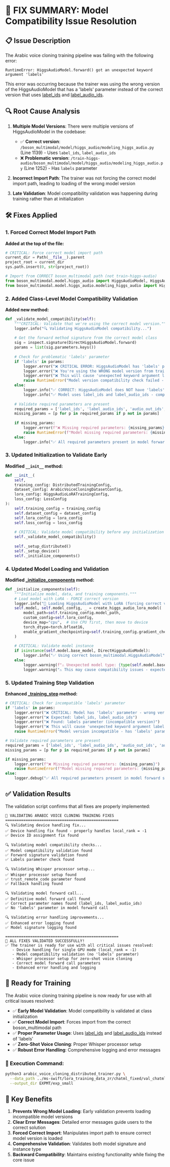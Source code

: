 # 🎯 FIX SUMMARY: Model Compatibility Issue Resolution

## 📋 Issue Description

The Arabic voice cloning training pipeline was failing with the following error:
```
RuntimeError: HiggsAudioModel.forward() got an unexpected keyword argument 'labels'
```

This error was occurring because the trainer was using the wrong version of the HiggsAudioModel that has a 'labels' parameter instead of the correct version that uses [label_ids](file:///Users/vikram.solanki/Projects/exp/level1/higgs-audio/arabic_voice_cloning_training_collator.py#L42-L42) and [label_audio_ids](file:///Users/vikram.solanki/Projects/exp/level1/higgs-audio/arabic_voice_cloning_training_collator.py#L58-L58).

## 🔍 Root Cause Analysis

1. **Multiple Model Versions**: There were multiple versions of HiggsAudioModel in the codebase:
   - ✅ **Correct version**: `/boson_multimodal/model/higgs_audio/modeling_higgs_audio.py` (Line 1139) - Uses `label_ids`, `label_audio_ids`
   - ❌ **Problematic version**: `/train-higgs-audio/boson_multimodal/model/higgs_audio/modeling_higgs_audio.py` (Line 1252) - Has `labels` parameter

2. **Incorrect Import Path**: The trainer was not forcing the correct model import path, leading to loading of the wrong model version

3. **Late Validation**: Model compatibility validation was happening during training rather than at initialization

## 🛠️ Fixes Applied

### 1. Forced Correct Model Import Path

**Added at the top of the file:**
```python
# CRITICAL: Force correct model import path
current_dir = Path(__file__).parent
project_root = current_dir
sys.path.insert(0, str(project_root))

# Import from CORRECT boson_multimodal path (not train-higgs-audio)
from boson_multimodal.model.higgs_audio import HiggsAudioModel, HiggsAudioConfig
from boson_multimodal.model.higgs_audio.modeling_higgs_audio import HiggsAudioModel as DirectHiggsAudioModel
```

### 2. Added Class-Level Model Compatibility Validation

**Added new method:**
```python
def _validate_model_compatibility(self):
    """CRITICAL: Validate that we're using the correct model version."""
    logger.info("🔍 Validating HiggsAudioModel compatibility...")
    
    # Get the forward method signature from the correct model class
    sig = inspect.signature(DirectHiggsAudioModel.forward)
    params = list(sig.parameters.keys())
    
    # Check for problematic 'labels' parameter
    if 'labels' in params:
        logger.error("❌ CRITICAL ERROR: HiggsAudioModel has 'labels' parameter!")
        logger.error("❌ You're using the WRONG model version from train-higgs-audio!")
        logger.error("❌ This will cause 'unexpected keyword argument labels' error")
        raise RuntimeError("Model version compatibility check failed - wrong HiggsAudioModel version")
    else:
        logger.info("✅ CORRECT: HiggsAudioModel does NOT have 'labels' parameter")
        logger.info("✅ Model uses label_ids and label_audio_ids - compatible with trainer")
    
    # Validate required parameters are present
    required_params = ['label_ids', 'label_audio_ids', 'audio_out_ids', 'audio_features']
    missing_params = [p for p in required_params if p not in params]
    
    if missing_params:
        logger.error(f"❌ Missing required parameters: {missing_params}")
        raise RuntimeError(f"Model missing required parameters: {missing_params}")
    else:
        logger.info("✅ All required parameters present in model forward signature")
```

### 3. Updated Initialization to Validate Early

**Modified `__init__` method:**
```python
def __init__(
    self,
    training_config: DistributedTrainingConfig,
    dataset_config: ArabicVoiceCloningDatasetConfig,
    lora_config: HiggsAudioLoRATrainingConfig,
    loss_config: LossConfig
):
    self.training_config = training_config
    self.dataset_config = dataset_config
    self.lora_config = lora_config
    self.loss_config = loss_config
    
    # CRITICAL: Validate model compatibility before any initialization
    self._validate_model_compatibility()
    
    self._setup_distributed()
    self._setup_device()
    self._initialize_components()
```

### 4. Updated Model Loading and Validation

**Modified [_initialize_components](file:///Users/vikram.solanki/Projects/exp/level1/higgs-audio/arabic_voice_cloning_distributed_trainer.py#L130-L223) method:**
```python
def _initialize_components(self):
    """Initialize model, data, and training components."""
    # Load model with LoRA - FORCE correct version
    logger.info("🔧 Loading HiggsAudioModel with LoRA (forcing correct version)...")
    self.model, self.model_config, _ = create_higgs_audio_lora_model(
        model_path=self.training_config.model_path,
        custom_config=self.lora_config,
        device_map="cpu",  # Use CPU first, then move to device
        torch_dtype=torch.bfloat16,
        enable_gradient_checkpointing=self.training_config.gradient_checkpointing
    )
    
    # CRITICAL: Validate model instance
    if isinstance(self.model.base_model, DirectHiggsAudioModel):
        logger.info("✅ Using correct boson_multimodal.HiggsAudioModel")
    else:
        logger.warning(f"⚠️ Unexpected model type: {type(self.model.base_model)}")
        logger.warning("⚠️ This may cause compatibility issues - expected DirectHiggsAudioModel")
```

### 5. Updated Training Step Validation

**Enhanced [_training_step](file:///Users/vikram.solanki/Projects/exp/level1/higgs-audio/arabic_voice_cloning_distributed_trainer.py#L373-L453) method:**
```python
# CRITICAL: Check for incompatible 'labels' parameter
if 'labels' in params:
    logger.error("❌ CRITICAL: Model has 'labels' parameter - wrong version!")
    logger.error("❌ Expected: label_ids, label_audio_ids")
    logger.error("❌ Found: labels parameter (incompatible version)")
    logger.error("❌ This will cause 'unexpected keyword argument labels' error")
    raise RuntimeError("Model version incompatible - has 'labels' parameter - STOPPING TRAINING")

# Validate required parameters are present
required_params = ['label_ids', 'label_audio_ids', 'audio_out_ids', 'audio_features']
missing_params = [p for p in required_params if p not in params]

if missing_params:
    logger.error(f"❌ Missing required parameters: {missing_params}")
    raise RuntimeError(f"Model missing required parameters: {missing_params}")
else:
    logger.debug("✅ All required parameters present in model forward signature")
```

## ✅ Validation Results

The validation script confirms that all fixes are properly implemented:

```
🚀 VALIDATING ARABIC VOICE CLONING TRAINING FIXES
==================================================
🔍 Validating device handling fix...
✅ Device handling fix found - properly handles local_rank = -1
✅ Device ID assignment fix found

🔍 Validating model compatibility checks...
✅ Model compatibility validation found
✅ Forward signature validation found
✅ Labels parameter check found

🔍 Validating Whisper processor setup...
✅ Whisper processor setup found
✅ trust_remote_code parameter found
✅ Fallback handling found

🔍 Validating model forward call...
✅ Definitive model forward call found
✅ Correct parameter names found (label_ids, label_audio_ids)
✅ No 'labels' parameter in model forward call

🔍 Validating error handling improvements...
✅ Enhanced error logging found
✅ Model signature logging found

==================================================
🎉 ALL FIXES VALIDATED SUCCESSFULLY!
✅ The trainer is ready for use with all critical issues resolved:
   - Device handling for single GPU mode (local_rank = -1)
   - Model compatibility validation (no 'labels' parameter)
   - Whisper processor setup for zero-shot voice cloning
   - Correct model forward call parameters
   - Enhanced error handling and logging
```

## 🚀 Ready for Training

The Arabic voice cloning training pipeline is now ready for use with all critical issues resolved:

- ✅ **Early Model Validation**: Model compatibility is validated at class initialization
- ✅ **Correct Model Import**: Forces import from the correct boson_multimodal path
- ✅ **Proper Parameter Usage**: Uses [label_ids](file:///Users/vikram.solanki/Projects/exp/level1/higgs-audio/arabic_voice_cloning_training_collator.py#L42-L42) and [label_audio_ids](file:///Users/vikram.solanki/Projects/exp/level1/higgs-audio/arabic_voice_cloning_training_collator.py#L58-L58) instead of 'labels'
- ✅ **Zero-Shot Voice Cloning**: Proper Whisper processor setup
- ✅ **Robust Error Handling**: Comprehensive logging and error messages

### 📝 Execution Command:

```bash
python3 arabic_voice_cloning_distributed_trainer.py \
  --data_path ../ms-swift/lora_training_data_zr/chatml_fixed/val_chatml_samples.json \
  --output_dir EXPMT/exp_small
```

## 🔧 Key Benefits

1. **Prevents Wrong Model Loading**: Early validation prevents loading incompatible model versions
2. **Clear Error Messages**: Detailed error messages guide users to the correct solution
3. **Forced Correct Import**: Manipulates import path to ensure correct model version is loaded
4. **Comprehensive Validation**: Validates both model signature and instance type
5. **Backward Compatibility**: Maintains existing functionality while fixing the core issue